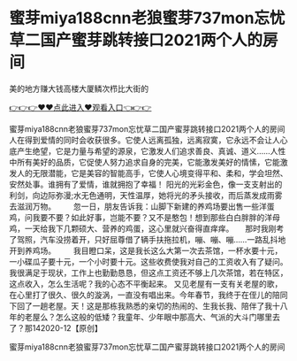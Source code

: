 # 蜜芽miya188cnn老狼蜜芽737mon忘忧草二国产蜜芽跳转接口2021两个人的房间
美的地方赚大钱高楼大厦鳞次栉比大街的

<a href="https://github.com/qdmang/dhap/issues/1">👉👉👉♥♥点此进入♥观看入口👈👉👉</a>

蜜芽miya188cnn老狼蜜芽737mon忘忧草二国产蜜芽跳转接口2021两个人的房间　　人在得到爱情的同时会收获很多。它使人远离孤独，远离寂寞，它永远不会让人心底产生绝望，它是力量与希望的源泉，它激发人们追求善良、真诚、道义……人性中所有美好的品质，它促使人努力追求自身的完美，它能激发美好的情愫，它能激发人的无限潜能，它是美容的智能高手，它使人心境变得平和、柔和，学会坦然、安然处事。谁拥有了爱情，谁就拥抱了幸福！
阳光的光彩金色，像一支支射出的利剑，向边际弥漫;水无色通明，天性温厚，她将光的矛头接收，而后蒸发成雨雾去滋润万物。
　　忽一日，朋友告诉我：山脚下新建的养鸡场要出售一些洋蛋鸡，问我要不要？如此好事，岂能不要？又不是憨包！想到那些白白胖胖的洋母鸡，一天给我下几颗硕大、营养的鸡蛋，这心里就兴奋得直痒痒。　　那时我刚考了驾照，汽车没捞着开，只好屈尊借了辆手扶拖拉机，嘣、嘣、嘣……一路乱抖地开到养鸡场。
　　我目瞪口呆，这是我长这么大第一次去茶馆，一杯水要十元，一小碟瓜子要十元，一个小时要十元。这些收费使我对自己的工资收入有了疑问。我很满足于现状，工作上也勤勤恳恳，但这点工资还不够上几次茶馆，若在特区，这点收入，怎么生活呢？我的心态不平衡起来。
又见老屋有一支有关老屋的歌，在心里打了很久、很久的漩涡，一直没有唱出来。今年春节，我终于在侄儿的陪同下回了一趟老屋。天！这是那栋我熟悉的亲切的热闹的、生我长我、陪伴了我十八年的老屋么？怎么这般的低矮？我童年、少年眼中那高大、气派的大斗门哪里去了？那142020-12【原创】

蜜芽miya188cnn老狼蜜芽737mon忘忧草二国产蜜芽跳转接口2021两个人的房间
